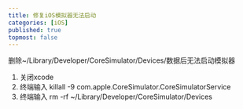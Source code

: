 ```yaml
---
title: 修复iOS模拟器无法启动
categories: [iOS]
published: true
topmost: false
---
```


删除~/Library/Developer/CoreSimulator/Devices/数据后无法启动模拟器

1. 关闭xcode
2. 终端输入 killall -9 com.apple.CoreSimulator.CoreSimulatorService
3. 终端输入 rm -rf ~/Library/Developer/CoreSimulator/Devices
